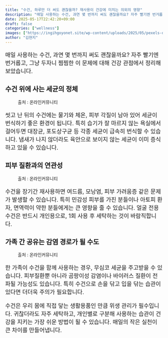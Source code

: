 ```yaml
---
title: "수건, 하루만 더 써도 괜찮을까? 재사용이 건강에 미치는 의외의 영향"
description: "매일 사용하는 수건, 과연 몇 번까지 써도 괜찮을까요? 자주 빨기엔 번거롭고, 그냥 두자니 찜찜한 이 문제에 대해 건강 관점에서 정리해보았습니다."
date: 2025-05-17T22:42:20+09:00
draft: false
categories: ["wellness"]
images: ["https://ingihgoyonet.site/wp-content/uploads/2025/05/pexels-dom-j-7304-45980-1024x682.jpg", "https://ingihgoyonet.site/wp-content/uploads/2025/05/pexels-angela-roma-7479560-683x1024.jpg", "https://ingihgoyonet.site/wp-content/uploads/2025/05/pexels-enginakyurt-2672634-1024x683.jpg"]
author: "김현지"
---
```


<p style="font-size:18px">매일 사용하는 수건, 과연 몇 번까지 써도 괜찮을까요? 자주 빨기엔 번거롭고, 그냥 두자니 찜찜한 이 문제에 대해 건강 관점에서 정리해보았습니다.</p> <h2 >수건 위에 사는 세균의 정체</h2> <figure ><img src="https://ingihgoyonet.site/wp-content/uploads/2025/05/pexels-dom-j-7304-45980-1024x682.jpg" alt="" style="aspect-ratio:16/9;object-fit:cover"/><figcaption >출처 : 온라인커뮤니티</figcaption></figure> <p style="font-size:18px">씻고 난 뒤의 수건에는 물기와 체온, 피부 각질이 남아 있어 세균이 번식하기 좋은 환경이 됩니다. 특히 습기가 잘 마르지 않는 욕실에서 걸어두면 대장균, 포도상구균 등 각종 세균이 급속히 번식할 수 있습니다. 냄새가 나지 않더라도 육안으로 보이지 않는 세균이 이미 증식하고 있을 수 있습니다.</p> <h2 >피부 질환과의 연관성</h2> <figure ><img src="https://ingihgoyonet.site/wp-content/uploads/2025/05/pexels-angela-roma-7479560-683x1024.jpg" alt="" style="aspect-ratio:16/9;object-fit:cover"/><figcaption >출처 : 온라인커뮤니티</figcaption></figure> <p style="font-size:18px">수건을 장기간 재사용하면 여드름, 모낭염, 피부 가려움증 같은 문제가 발생할 수 있습니다. 특히 민감성 피부를 가진 분들이나 아토피 환자, 면역력이 약한 분들에게는 큰 영향을 줄 수 있습니다. 얼굴 전용 수건은 반드시 개인용으로, 1회 사용 후 세탁하는 것이 바람직합니다.</p> <h2 >가족 간 공유는 감염 경로가 될 수도</h2> <figure ><img src="https://ingihgoyonet.site/wp-content/uploads/2025/05/pexels-enginakyurt-2672634-1024x683.jpg" alt="" style="aspect-ratio:16/9;object-fit:cover"/><figcaption >출처 : 온라인커뮤니티</figcaption></figure> <p style="font-size:18px">한 가족이 수건을 함께 사용하는 경우, 무심코 세균을 주고받을 수 있습니다. 피부질환뿐 아니라 곰팡이성 감염이나 바이러스 질환이 전파될 가능성도 있습니다. 특히 수건으로 손을 닦고 입을 닦는 습관이 있다면 더더욱 주의가 필요합니다.</p> <p style="font-size:18px">수건은 우리 몸에 직접 닿는 생활용품인 만큼 위생 관리가 필수입니다. 귀찮더라도 자주 세탁하고, 개인별로 구분해 사용하는 습관이 건강을 지키는 가장 쉬운 방법이 될 수 있습니다. 매일의 작은 실천이 큰 차이를 만들어냅니다.</p>
